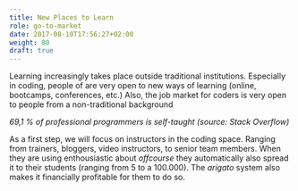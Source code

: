 ```yaml
---
title: New Places to Learn
role: go-to-market
date: 2017-08-10T17:56:27+02:00
weight: 80
draft: true
---
```

Learning increasingly takes place outside traditional institutions. Especially
in coding, people of are very open to new ways of learning (online, bootcamps, 
conferences, etc.) Also, the job market for coders is very open to people from
a non-traditional background

*69,1 % of professional programmers is  self-taught (source: Stack Overflow)*

As a first step, we will focus on instructors in the coding space. Ranging from 
trainers, bloggers, video instructors, to senior team members. When they are
using enthousiastic about *offcourse* they automatically also spread it to their
students (ranging from 5 to a 100.000). The *arigato* system also makes it 
financially profitable for them to do so.
